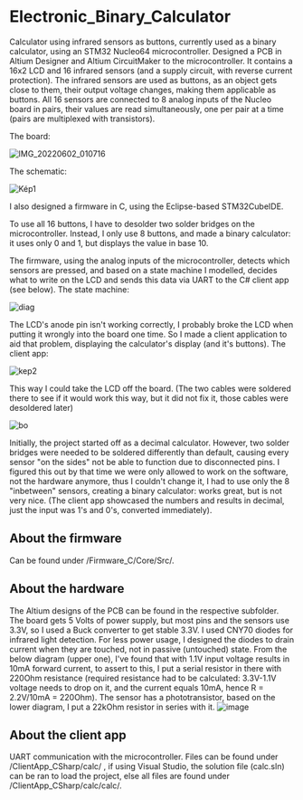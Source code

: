 # Electronic_Binary_Calculator
Calculator using infrared sensors as buttons, currently used as a binary calculator, using an STM32 Nucleo64 microcontroller.
Designed a PCB in Altium Designer and Altium CircuitMaker to the microcontroller. It contains a 16x2 LCD and 16 infrared sensors (and a supply circuit, with  reverse current protection). The infrared sensors are used as buttons, as an object gets close to them, their  output voltage changes, making them applicable as buttons. All 16 sensors are connected to 8 analog inputs of the Nucleo board in pairs, their  values are read simultaneously, one per pair at a time (pairs are multiplexed with transistors). 

The board:

![IMG_20220602_010716](https://user-images.githubusercontent.com/82604073/171653381-bea7c9e6-313c-424d-a305-5c3f1c364a1b.jpg)



The schematic:

![Kép1](https://user-images.githubusercontent.com/82604073/171651510-337e83d1-6683-4950-b547-f7fdc2185fff.png)



I also designed a  firmware in C, using the Eclipse-based STM32CubeIDE.

To use all 16 buttons, I have to desolder two solder bridges on the microcontroller. Instead, I only use 8 buttons, and made a binary calculator: it uses only 0 and 1, but displays the value in base 10.

The firmware, using the analog inputs of the microcontroller, detects which sensors are pressed, and based on a state machine I modelled, decides what to write on the LCD and sends this data via UART to the C# client app (see below). The state machine:

![diag](https://user-images.githubusercontent.com/82604073/171515569-0da1a519-1b1e-4274-a282-5564f1be1bc6.png)

The LCD's anode pin isn't working correctly, I probably broke the LCD when putting it wrongly into the board one time. So I made a client application to aid that problem, displaying the calculator's display (and it's buttons). The client app:

![kep2](https://user-images.githubusercontent.com/82604073/171652173-1e579eb3-8269-4177-9914-b80b25ffff78.png)

This way I could take the LCD off the board. (The two cables were soldered there to see if it would work this way, but it did not fix it, those cables were desoldered later)

![bo](https://user-images.githubusercontent.com/82604073/171654441-8fc4320f-d7cb-4a22-8cf3-09e6cece9e68.jpg)

Initially, the project started off as a decimal calculator. However, two solder bridges were needed to be soldered differently than default, causing every sensor "on the sides" not be able to function due to disconnected pins. I figured this out by that time we were only allowed to work on the software, not the hardware anymore, thus I couldn't change it, I had to use only the 8 "inbetween" sensors, creating a binary calculator: works great, but is not very nice. (The client app showcased the numbers and results in decimal, just the input was 1's and 0's, converted immediately).


## About the firmware
Can be found under /Firmware_C/Core/Src/.

## About the hardware
The Altium designs of the PCB can be found in the respective subfolder.
The board gets 5 Volts of power supply, but most pins and the sensors use 3.3V, so I used a Buck converter to get stable 3.3V.
I used CNY70 diodes for infrared light detection. For less power usage, I designed the diodes to drain current when they are touched, not in passive (untouched) state. From the below diagram (upper one), I've found that with 1.1V input voltage results in 10mA forward current, to assert to this, I put a serial resistor in there with 220Ohm resistance (required resistance had to be calculated: 3.3V-1.1V voltage needs to drop on it, and the current equals 10mA, hence R = 2.2V/10mA = 220Ohm). The sensor has a phototransistor, based on the lower diagram, I put a 22kOhm resistor in series with it.
![image](https://user-images.githubusercontent.com/82604073/236656536-a4673fc2-9eca-4f08-8029-78050d2a2d00.png)

## About the client app
UART communication with the microcontroller.
Files can be found under /ClientApp_CSharp/calc/ , if using Visual Studio, the solution file (calc.sln) can be ran to load the project, else all files are found under /ClientApp_CSharp/calc/calc/.
